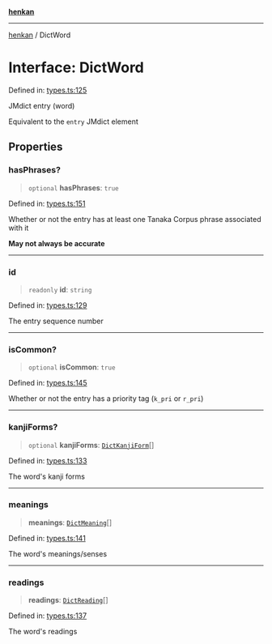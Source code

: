 [**henkan**](../README.md)

***

[henkan](../README.md) / DictWord

# Interface: DictWord

Defined in: [types.ts:125](https://github.com/Ronokof/Henkan/blob/52fe6d98746996eb6471b21af2a4100c9ce484cf/src/types.ts#L125)

JMdict entry (word)

Equivalent to the `entry` JMdict element

## Properties

### hasPhrases?

> `optional` **hasPhrases**: `true`

Defined in: [types.ts:151](https://github.com/Ronokof/Henkan/blob/52fe6d98746996eb6471b21af2a4100c9ce484cf/src/types.ts#L151)

Whether or not the entry has at least one Tanaka Corpus phrase associated with it

**May not always be accurate**

***

### id

> `readonly` **id**: `string`

Defined in: [types.ts:129](https://github.com/Ronokof/Henkan/blob/52fe6d98746996eb6471b21af2a4100c9ce484cf/src/types.ts#L129)

The entry sequence number

***

### isCommon?

> `optional` **isCommon**: `true`

Defined in: [types.ts:145](https://github.com/Ronokof/Henkan/blob/52fe6d98746996eb6471b21af2a4100c9ce484cf/src/types.ts#L145)

Whether or not the entry has a priority tag (`k_pri` or `r_pri`)

***

### kanjiForms?

> `optional` **kanjiForms**: [`DictKanjiForm`](DictKanjiForm.md)[]

Defined in: [types.ts:133](https://github.com/Ronokof/Henkan/blob/52fe6d98746996eb6471b21af2a4100c9ce484cf/src/types.ts#L133)

The word's kanji forms

***

### meanings

> **meanings**: [`DictMeaning`](DictMeaning.md)[]

Defined in: [types.ts:141](https://github.com/Ronokof/Henkan/blob/52fe6d98746996eb6471b21af2a4100c9ce484cf/src/types.ts#L141)

The word's meanings/senses

***

### readings

> **readings**: [`DictReading`](DictReading.md)[]

Defined in: [types.ts:137](https://github.com/Ronokof/Henkan/blob/52fe6d98746996eb6471b21af2a4100c9ce484cf/src/types.ts#L137)

The word's readings
